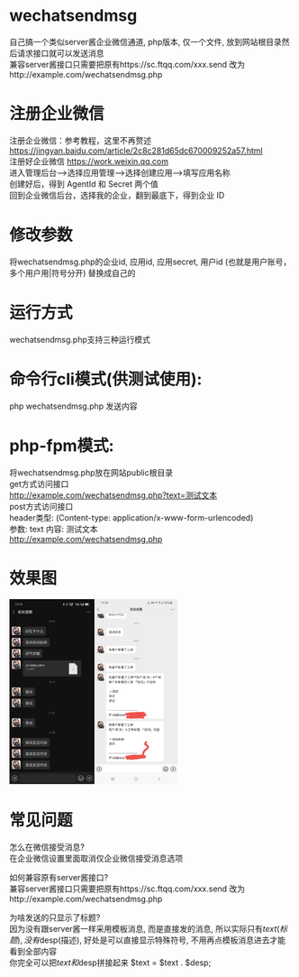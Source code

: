 # wechatsendmsg
自己搞一个类似server酱企业微信通道, php版本, 仅一个文件, 放到网站根目录然后请求接口就可以发送消息  
兼容server酱接口只需要把原有https://sc.ftqq.com/xxx.send 改为http://example.com/wechatsendmsg.php  

# 注册企业微信
注册企业微信：参考教程，这里不再赘述  
https://jingyan.baidu.com/article/2c8c281d65dc670009252a57.html  
注册好企业微信 https://work.weixin.qq.com  
进入管理后台-->选择应用管理-->选择创建应用-->填写应用名称  
创建好后，得到 AgentId 和 Secret 两个值  
回到企业微信后台，选择我的企业，翻到最底下，得到企业 ID  

# 修改参数
将wechatsendmsg.php的企业id, 应用id, 应用secret, 用户id (也就是用户账号，多个用户用|符号分开) 替换成自己的

# 运行方式
wechatsendmsg.php支持三种运行模式

# 命令行cli模式(供测试使用):
php wechatsendmsg.php 发送内容

# php-fpm模式:
将wechatsendmsg.php放在网站public根目录  
get方式访问接口  
http://example.com/wechatsendmsg.php?text=测试文本  
post方式访问接口   
header类型: (Content-type: application/x-www-form-urlencoded)  
参数: text 内容: 测试文本  
http://example.com/wechatsendmsg.php  

# 效果图
<img src="123.jpg" width="30%"><img src="124.jpg" width="29.30%">

# 常见问题
怎么在微信接受消息?  
在企业微信设置里面取消仅企业微信接受消息选项  

如何兼容原有server酱接口?  
兼容server酱接口只需要把原有https://sc.ftqq.com/xxx.send 改为http://example.com/wechatsendmsg.php  

为啥发送的只显示了标题?  
因为没有跟server酱一样采用模板消息, 而是直接发的消息, 所以实际只有$text(标题), 没有$desp(描述), 好处是可以直接显示特殊符号, 不用再点模板消息进去才能看到全部内容  
你完全可以把$text和$desp拼接起来
$text = $text . $desp;
